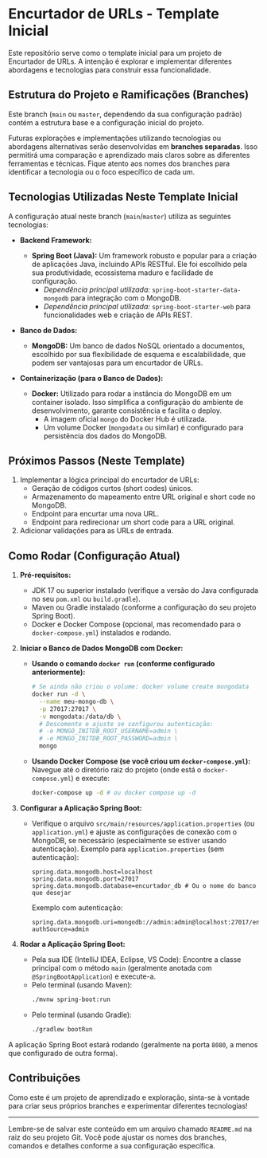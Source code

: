 # Encurtador de URLs - Template Inicial

Este repositório serve como o template inicial para um projeto de Encurtador de URLs. A intenção é explorar e implementar diferentes abordagens e tecnologias para construir essa funcionalidade.

## Estrutura do Projeto e Ramificações (Branches)

Este branch (`main` ou `master`, dependendo da sua configuração padrão) contém a estrutura base e a configuração inicial do projeto.

Futuras explorações e implementações utilizando tecnologias ou abordagens alternativas serão desenvolvidas em **branches separadas**. Isso permitirá uma comparação e aprendizado mais claros sobre as diferentes ferramentas e técnicas. Fique atento aos nomes dos branches para identificar a tecnologia ou o foco específico de cada um.

## Tecnologias Utilizadas Neste Template Inicial

A configuração atual neste branch (`main`/`master`) utiliza as seguintes tecnologias:

* **Backend Framework:**
    * **Spring Boot (Java):** Um framework robusto e popular para a criação de aplicações Java, incluindo APIs RESTful. Ele foi escolhido pela sua produtividade, ecossistema maduro e facilidade de configuração.
        * *Dependência principal utilizada:* `spring-boot-starter-data-mongodb` para integração com o MongoDB.
        * *Dependência principal utilizada:* `spring-boot-starter-web` para funcionalidades web e criação de APIs REST.

* **Banco de Dados:**
    * **MongoDB:** Um banco de dados NoSQL orientado a documentos, escolhido por sua flexibilidade de esquema e escalabilidade, que podem ser vantajosas para um encurtador de URLs.

* **Containerização (para o Banco de Dados):**
    * **Docker:** Utilizado para rodar a instância do MongoDB em um container isolado. Isso simplifica a configuração do ambiente de desenvolvimento, garante consistência e facilita o deploy.
        * A imagem oficial `mongo` do Docker Hub é utilizada.
        * Um volume Docker (`mongodata` ou similar) é configurado para persistência dos dados do MongoDB.

## Próximos Passos (Neste Template)

1.  Implementar a lógica principal do encurtador de URLs:
    * Geração de códigos curtos (short codes) únicos.
    * Armazenamento do mapeamento entre URL original e short code no MongoDB.
    * Endpoint para encurtar uma nova URL.
    * Endpoint para redirecionar um short code para a URL original.
2.  Adicionar validações para as URLs de entrada.

## Como Rodar (Configuração Atual)

1.  **Pré-requisitos:**
    * JDK 17 ou superior instalado (verifique a versão do Java configurada no seu `pom.xml` ou `build.gradle`).
    * Maven ou Gradle instalado (conforme a configuração do seu projeto Spring Boot).
    * Docker e Docker Compose (opcional, mas recomendado para o `docker-compose.yml`) instalados e rodando.

2.  **Iniciar o Banco de Dados MongoDB com Docker:**
    * **Usando o comando `docker run` (conforme configurado anteriormente):**
        ```bash
        # Se ainda não criou o volume: docker volume create mongodata
        docker run -d \
          --name meu-mongo-db \
          -p 27017:27017 \
          -v mongodata:/data/db \
          # Descomente e ajuste se configurou autenticação:
          # -e MONGO_INITDB_ROOT_USERNAME=admin \
          # -e MONGO_INITDB_ROOT_PASSWORD=admin \
          mongo
        ```
    * **Usando Docker Compose (se você criou um `docker-compose.yml`):**
      Navegue até o diretório raiz do projeto (onde está o `docker-compose.yml`) e execute:
        ```bash
        docker-compose up -d # ou docker compose up -d
        ```

3.  **Configurar a Aplicação Spring Boot:**
    * Verifique o arquivo `src/main/resources/application.properties` (ou `application.yml`) e ajuste as configurações de conexão com o MongoDB, se necessário (especialmente se estiver usando autenticação).
      Exemplo para `application.properties` (sem autenticação):
        ```properties
        spring.data.mongodb.host=localhost
        spring.data.mongodb.port=27017
        spring.data.mongodb.database=encurtador_db # Ou o nome do banco que desejar
        ```
      Exemplo com autenticação:
        ```properties
        spring.data.mongodb.uri=mongodb://admin:admin@localhost:27017/encurtador_db?authSource=admin
        ```

4.  **Rodar a Aplicação Spring Boot:**
    * Pela sua IDE (IntelliJ IDEA, Eclipse, VS Code): Encontre a classe principal com o método `main` (geralmente anotada com `@SpringBootApplication`) e execute-a.
    * Pelo terminal (usando Maven):
        ```bash
        ./mvnw spring-boot:run
        ```
    * Pelo terminal (usando Gradle):
        ```bash
        ./gradlew bootRun
        ```

A aplicação Spring Boot estará rodando (geralmente na porta `8080`, a menos que configurado de outra forma).

## Contribuições

Como este é um projeto de aprendizado e exploração, sinta-se à vontade para criar seus próprios branches e experimentar diferentes tecnologias!

---

Lembre-se de salvar este conteúdo em um arquivo chamado `README.md` na raiz do seu projeto Git. Você pode ajustar os nomes dos branches, comandos e detalhes conforme a sua configuração específica.